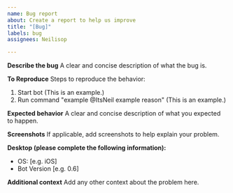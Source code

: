 ```yaml
---
name: Bug report
about: Create a report to help us improve
title: "[Bug]"
labels: bug
assignees: Neilisop

---
```


**Describe the bug**
A clear and concise description of what the bug is.

**To Reproduce**
Steps to reproduce the behavior:
1. Start bot (This is an example.)
2. Run command "example @ItsNeil example reason" (This is an example.)

**Expected behavior**
A clear and concise description of what you expected to happen.

**Screenshots**
If applicable, add screenshots to help explain your problem.

**Desktop (please complete the following information):**
 - OS: [e.g. iOS]
 - Bot Version [e.g. 0.6]

**Additional context**
Add any other context about the problem here.
